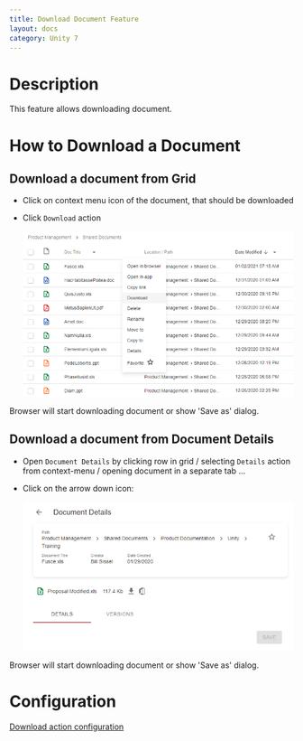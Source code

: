 ```yaml
---
title: Download Document Feature
layout: docs
category: Unity 7
---
```

# Description

This feature allows downloading document.

# How to Download a Document

## Download a document from Grid

- Click on context menu icon of the document, that should be downloaded

- Click `Download` action

    ![Context-menu](document-download/images/document-download-context-menu.png)

Browser will start downloading document or show 'Save as' dialog.

## Download a document from Document Details

- Open `Document Details` by clicking row in grid / selecting `Details` action from context-menu / opening document 
in a separate tab ...

- Click on the arrow down icon:

    ![Document Details](document-download/images/document-download-details-view.png)

Browser will start downloading document or show 'Save as' dialog.

# Configuration

[Download action configuration](../../configuration/actions/download-document.md)